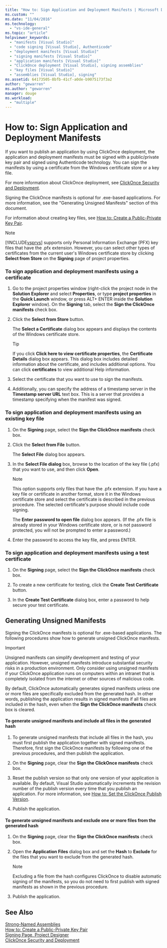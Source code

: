```yaml
---
title: "How to: Sign Application and Deployment Manifests | Microsoft Docs"
ms.custom: ""
ms.date: "11/04/2016"
ms.technology: 
  - "vs-ide-general"
ms.topic: "article"
helpviewer_keywords: 
  - "manifests [Visual Studio]"
  - "code signing [Visual Studio], Authenticode"
  - "deployment manifests [Visual Studio]"
  - "signing manifests [Visual Studio]"
  - "application manifests [Visual Studio]"
  - "ClickOnce deployment [Visual Studio], signing assemblies"
  - "key files [Visual Studio]"
  - "assemblies [Visual Studio], signing"
ms.assetid: 64173505-8bfb-41cf-a0de-b9075173f3a2
author: "gewarren"
ms.author: "gewarren"
manager: douge
ms.workload: 
  - "multiple"
---
```

# How to: Sign Application and Deployment Manifests
If you want to publish an application by using ClickOnce deployment, the application and deployment manifests must be signed with a public/private key pair and signed using Authenticode technology. You can sign the manifests by using a certificate from the Windows certificate store or a key file.  
  
 For more information about ClickOnce deployment, see [ClickOnce Security and Deployment](../deployment/clickonce-security-and-deployment.md).  
  
 Signing the ClickOnce manifests is optional for .exe-based applications. For more information, see the "Generating Unsigned Manifests" section of this document.  
  
 For information about creating key files, see [How to: Create a Public-Private Key Pair](/dotnet/framework/app-domains/how-to-create-a-public-private-key-pair).  
  
> [!NOTE]
>  [!INCLUDE[vsprvs](../code-quality/includes/vsprvs_md.md)] supports only Personal Information Exchange (PFX) key files that have the .pfx extension. However, you can select other types of certificates from the current user's Windows certificate store by clicking **Select from Store** on the **Signing** page of project properties.  
  
### To sign application and deployment manifests using a certificate  
  
1.  Go to the project properties window (right-click the project node in the **Solution Explorer** and select **Properties**, or type **project properties** in the **Quick Launch** window, or press ALT+ ENTER inside the **Solution Explorer** window). On the **Signing** tab, select the **Sign the ClickOnce manifests** check box.  
  
2.  Click the **Select from Store** button.  
  
     The **Select a Certificate** dialog box appears and displays the contents of the Windows certificate store.  
  
    > [!TIP]
    >  If you click **Click here to view certificate properties**, the **Certificate Details** dialog box appears. This dialog box includes detailed information about the certificate, and includes additional options. You can click **certificates** to view additional Help information.  
  
3.  Select the certificate that you want to use to sign the manifests.  
  
4.  Additionally, you can specify the address of a timestamp server in the **Timestamp server URL** text box. This is a server that provides a timestamp specifying when the manifest was signed.  
  
### To sign application and deployment manifests using an existing key file  
  
1.  On the **Signing** page, select the **Sign the ClickOnce manifests** check box.  
  
2.  Click the **Select from File** button.  
  
     The **Select File** dialog box appears.  
  
3.  In the **Select File dialog** box, browse to the location of the key file (.pfx) that you want to use, and then click **Open**.  
  
    > [!NOTE]
    >  This option supports only files that have the .pfx extension. If you have a key file or certificate in another format, store it in the Windows certificate store and select the certificate is described in the previous procedure. The selected certificate's purpose should include code signing.  
  
     The **Enter password to open file** dialog box appears. (If the .pfx file is already stored in your Windows certificate store, or is not password protected, you will not be prompted to enter a password.)  
  
4.  Enter the password to access the key file, and press ENTER.  
  
### To sign application and deployment manifests using a test certificate  
  
1.  On the **Signing** page, select the **Sign the ClickOnce manifests** check box.  
  
2.  To create a new certificate for testing, click the **Create Test Certificate** button.  
  
3.  In the **Create Test Certificate** dialog box, enter a password to help secure your test certificate.  
  
## Generating Unsigned Manifests  
 Signing the ClickOnce manifests is optional for .exe-based applications. The following procedures show how to generate unsigned ClickOnce manifests.  
  
> [!IMPORTANT]
>  Unsigned manifests can simplify development and testing of your application. However, unsigned manifests introduce substantial security risks in a production environment. Only consider using unsigned manifests if your ClickOnce application runs on computers within an intranet that is completely isolated from the internet or other sources of malicious code.  
  
 By default, ClickOnce automatically generates signed manifests unless one or more files are specifically excluded from the generated hash. In other words, publishing the application results in signed manifests if all files are included in the hash, even when the **Sign the ClickOnce manifests** check box is cleared.  
  
#### To generate unsigned manifests and include all files in the generated hash  
  
1.  To generate unsigned manifests that include all files in the hash, you must first publish the application together with signed manifests. Therefore, first sign the ClickOnce manifests by following one of the previous procedures, and then publish the application.  
  
2.  On the **Signing** page, clear the **Sign the ClickOnce manifests** check box.  
  
3.  Reset the publish version so that only one version of your application is available. By default, Visual Studio automatically increments the revision number of the publish version every time that you publish an application. For more information, see [How to: Set the ClickOnce Publish Version](../deployment/how-to-set-the-clickonce-publish-version.md).  
  
4.  Publish the application.  
  
#### To generate unsigned manifests and exclude one or more files from the generated hash  
  
1.  On the **Signing** page, clear the **Sign the ClickOnce manifests** check box.  
  
2.  Open the **Application Files** dialog box and set the **Hash** to **Exclude** for the files that you want to exclude from the generated hash.  
  
    > [!NOTE]
    >  Excluding a file from the hash configures ClickOnce to disable automatic signing of the manifests, so you do not need to first publish with signed manifests as shown in the previous procedure.  
  
3.  Publish the application.  
  
## See Also  
 [Strong-Named Assemblies](/dotnet/framework/app-domains/strong-named-assemblies)   
 [How to: Create a Public-Private Key Pair](/dotnet/framework/app-domains/how-to-create-a-public-private-key-pair)   
 [Signing Page, Project Designer](../ide/reference/signing-page-project-designer.md)   
 [ClickOnce Security and Deployment](../deployment/clickonce-security-and-deployment.md)